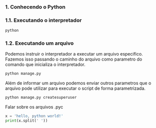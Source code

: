 ### 1. Conhecendo o Python
### 1.1. Executando o interpretador
````bash
python
````

### 1.2. Executando um arquivo

Podemos instruir o interpretador a executar um arquivo especifico. Fazemos isso passando o caminho do arquivo como parametro do comando que inicializa o interpretador.
````bash
python manage.py
````

Além de informar um arquivo podemos enviar outros parametros que o arquivo pode utilizar para executar o script de forma parametrizada.
````bash
python manage.py createsuperuser
````

Falar sobre os arquivos .pyc
```python
x = 'hello, python world!'
print(x.split(' '))
```